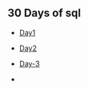 ## 30 Days of sql

- [Day1](https://github.com/yaswanthteja/30Days_Coding_Challenges/blob/main/SQL/Day_1.sql)

-  [Day2](https://github.com/yaswanthteja/30Days_Coding_Challenges/blob/main/SQL%2FDay_2.sql)
-  [Day-3](https://github.com/yaswanthteja/30Days_Coding_Challenges/blob/main/SQL/Day_3.sql)
-  
